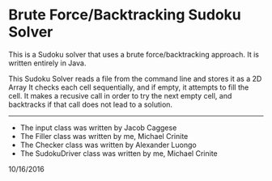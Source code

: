 # Brute Force/Backtracking Sudoku Solver

This is a Sudoku solver that uses a brute force/backtracking approach. It is written entirely in Java.

This Sudoku Solver reads a file from the command line and stores it as a 2D Array
It checks each cell sequentially, and if empty, it attempts to fill the cell. It makes
a recusive call in order to try the next empty cell, and backtracks if that call does
not lead to a solution.

------------------------------------
- The input class was written by Jacob Caggese
- The Filler class was written by me, Michael Crinite
- The Checker class was written by Alexander Luongo
- The SudokuDriver class was written by me, Michael Crinite


10/16/2016



